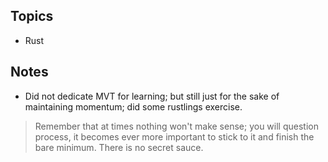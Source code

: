 
## Topics
- Rust



## Notes
- Did not dedicate MVT for learning; but still just for the sake of maintaining momentum; did some rustlings exercise. 
> Remember that at times nothing won't make sense; you will question process, it becomes ever more important to stick to it and finish the bare minimum.
> There is no secret sauce.  
